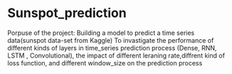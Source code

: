 # Sunspot_prediction
Porpuse of the project:
Building a model to predict a time series data(sunspot data-set from Kaggle)
To invastigate the performance of different kinds of layers in time_series prediction process (Dense, RNN, LSTM , Convolutional), the impact of different leraning rate,diffrent kind of loss function, and different window_size on the prediction process

